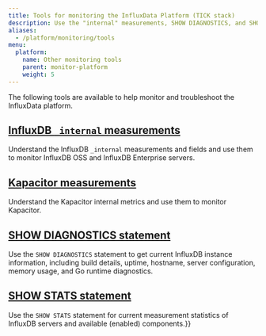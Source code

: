 ```yaml
---
title: Tools for monitoring the InfluxData Platform (TICK stack)
description: Use the "internal" measurements, SHOW DIAGNOSTICS, and SHOW STATS to monitor your InfluxData Platform.
aliases:
  - /platform/monitoring/tools
menu:
  platform:
    name: Other monitoring tools
    parent: monitor-platform
    weight: 5
---
```


The following tools are available to help monitor and troubleshoot the InfluxData platform.

## [InfluxDB `_internal` measurements](/platform/monitoring/influxdata-platform/tools/measurements-internal)
Understand the InfluxDB `_internal` measurements and fields and use them to monitor
InfluxDB OSS and InfluxDB Enterprise servers.

## [Kapacitor measurements](/platform/monitoring/influxdata-platform/tools/kapacitor-measurements)
Understand the Kapacitor internal metrics and use them to monitor Kapacitor.

## [SHOW DIAGNOSTICS statement ](/platform/monitoring/influxdata-platform/tools/show-diagnostics)
Use the `SHOW DIAGNOSTICS` statement to get current InfluxDB instance information, including build details, uptime, hostname, server configuration, memory usage, and Go runtime diagnostics.

## [SHOW STATS statement](/platform/monitoring/influxdata-platform/tools/show-stats)
Use the `SHOW STATS` statement for current measurement statistics of InfluxDB servers and available (enabled) components.}}
